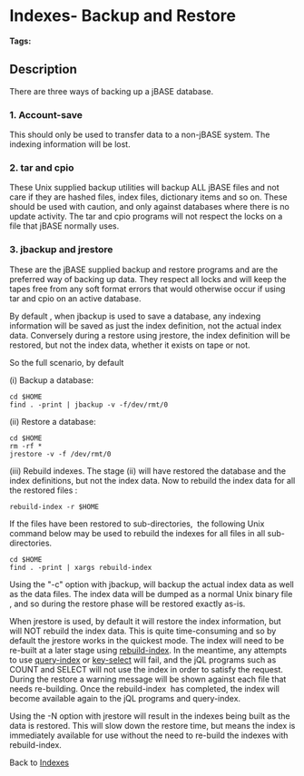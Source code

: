 # Indexes- Backup and Restore

<PageHeader />

**Tags:**
<badge text='restore' vertical='middle' />
<badge text='backup' vertical='middle' />
<badge text='file indexing' vertical='middle' />

## Description

There are three ways of backing up a jBASE database.

### 1. Account-save

This should only be used to transfer data to a non-jBASE system. The indexing information will be lost.

### 2. tar and cpio

These Unix supplied backup utilities will backup ALL jBASE files and not care if they are hashed files, index files, dictionary items and so on. These should be used with caution, and only against databases where there is no update activity. The tar and cpio programs will not respect the locks on a file that jBASE normally uses.

### 3. jbackup and jrestore

These are the jBASE supplied backup and restore programs and are the preferred way of backing up data. They respect all locks and will keep the tapes free from any soft format errors that would otherwise occur if using tar and cpio on an active database.

By default , when jbackup is used to save a database, any indexing information will be saved as just the index definition, not the actual index data. Conversely during a restore using jrestore, the index definition will be restored, but not the index data, whether it exists on tape or not.

So the full scenario, by default

(i) Backup a database:

```
cd $HOME
find . -print | jbackup -v -f/dev/rmt/0
```

(ii) Restore a database:

```
cd $HOME
rm -rf *
jrestore -v -f /dev/rmt/0
```

(iii) Rebuild indexes. The stage (ii) will have restored the database and the index definitions, but not the index data. Now to rebuild the index data for all the restored files :

```
rebuild-index -r $HOME
```

If the files have been restored to sub-directories,  the following Unix command below may be used to rebuild the indexes for all files in all sub-directories.

```
cd $HOME
find . -print | xargs rebuild-index
```

Using the "-c" option with jbackup, will backup the actual index data as well as the data files. The index data will be dumped as a normal Unix binary file , and so during the restore phase will be restored exactly as-is.

When jrestore is used, by default it will restore the index information, but will NOT rebuild the index data. This is quite time-consuming and so by default the jrestore works in the quickest mode. The index will need to be re-built at a later stage using [rebuild-index](./../rebuild-index). In the meantime, any attempts to use [query-index](./../query-index) or [key-select](./../query-index) will fail, and the jQL programs such as COUNT and SELECT will not use the index in order to satisfy the request. During the restore a warning message will be shown against each file that needs re-building. Once the rebuild-index  has completed, the index will become available again to the jQL programs and query-index.

Using the -N option with jrestore will result in the indexes being built as the data is restored. This will slow down the restore time, but means the index is immediately available for use without the need to re-build the indexes with rebuild-index.

Back to [Indexes](./../README.md)

  
<PageFooter />
